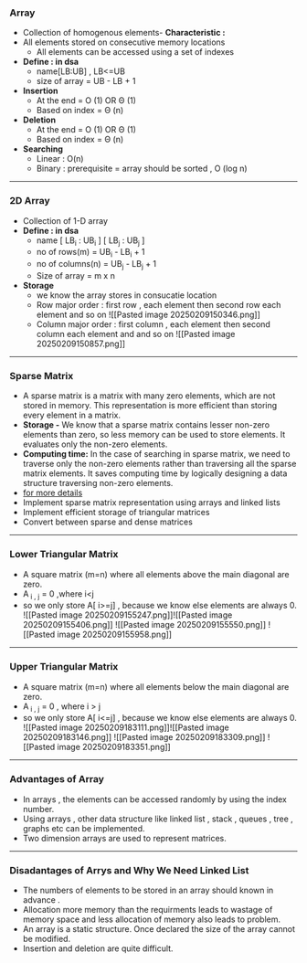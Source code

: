 ### **Array**
- Collection of homogenous elements-  **Characteristic :**
- All elements stored on consecutive memory locations
	- All elements can be accessed using a set of indexes
- **Define : in dsa**
	- name\[LB:UB] , LB<=UB
	- size of array = UB - LB + 1
- **Insertion** 
	- At the end = O (1) OR Θ (1)
	- Based on index = Θ (n)
- **Deletion**
	- At the end = O (1) OR Θ (1)
	- Based on index = Θ (n) 
- **Searching**
	- Linear : O(n)
	- Binary : prerequisite = array should be sorted , O (log n)
---
### **2D Array**
- Collection of 1-D array
- **Define : in dsa**
	- name \[ LB<sub>i</sub> : UB<sub>i</sub> ] \[ LB<sub>j</sub> : UB<sub>j</sub> ] 
	- no of rows(m) = UB<sub>i</sub> - LB<sub>i</sub> + 1
	- no of columns(n) = UB<sub>j</sub> - LB<sub>j</sub> + 1
	- Size of array = m x n 
- **Storage** 
	- we know the array stores in consucatie location
	- Row major order :  first row , each element then second row each element and so on ![[Pasted image 20250209150346.png]]
	- Column major order : first column , each element then second column each element and and so on    ![[Pasted image 20250209150857.png]]
---
### **Sparse Matrix**
- A sparse matrix is a matrix with many zero elements, which are not stored in memory. This representation is more efficient than storing every element in a matrix.
- **Storage -** We know that a sparse matrix contains lesser non-zero elements than zero, so less memory can be used to store elements. It evaluates only the non-zero elements.
- **Computing time:** In the case of searching in sparse matrix, we need to traverse only the non-zero elements rather than traversing all the sparse matrix elements. It saves computing time by logically designing a data structure traversing non-zero elements.
- [for more details](https://www.javatpoint.com/sparse-matrix)
- Implement sparse matrix representation using arrays and linked lists
- Implement efficient storage of triangular matrices
- Convert between sparse and dense matrices
---

### **Lower Triangular Matrix**
- A square matrix (m=n) where all elements above the main diagonal are zero.
- A<sub> i , j</sub> = 0  ,where i\<j 
- so we only store A\[ i>=j]  , because we know else elements are always 0.
![[Pasted image 20250209155247.png]]![[Pasted image 20250209155406.png]]
![[Pasted image 20250209155550.png]]
![[Pasted image 20250209155958.png]]

---
### **Upper Triangular Matrix**
- A square matrix (m=n) where all elements below the main diagonal are zero.
- A<sub> i , j</sub> = 0 , where i > j
- so we only store A\[ i<=j]  , because we know else elements are always 0.
![[Pasted image 20250209183111.png]]![[Pasted image 20250209183146.png]]
![[Pasted image 20250209183309.png]]
![[Pasted image 20250209183351.png]]

---

### **Advantages of Array**
- In arrays , the elements can be accessed randomly by using the index number.
- Using arrays , other data structure like linked list , stack , queues , tree , graphs etc can be implemented.
- Two dimension arrays are used to represent matrices.

---
### **Disadantages of Arrys and Why We Need Linked List**
- The numbers of elements to be stored in an array should known in advance .
- Allocation more memory than the requirments leads to wastage of memory space and less allocation of memory also leads to problem.
- An array is a static structure. Once declared the size of the array cannot be modified.
- Insertion and deletion are quite difficult.